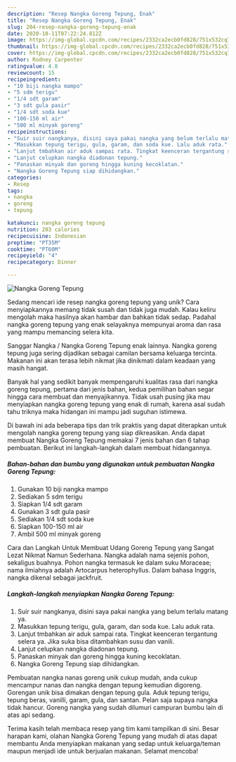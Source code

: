 ```yaml
---
description: "Resep Nangka Goreng Tepung, Enak"
title: "Resep Nangka Goreng Tepung, Enak"
slug: 204-resep-nangka-goreng-tepung-enak
date: 2020-10-11T07:22:24.812Z
image: https://img-global.cpcdn.com/recipes/2332ca2ecb0fd828/751x532cq70/nangka-goreng-tepung-foto-resep-utama.jpg
thumbnail: https://img-global.cpcdn.com/recipes/2332ca2ecb0fd828/751x532cq70/nangka-goreng-tepung-foto-resep-utama.jpg
cover: https://img-global.cpcdn.com/recipes/2332ca2ecb0fd828/751x532cq70/nangka-goreng-tepung-foto-resep-utama.jpg
author: Rodney Carpenter
ratingvalue: 4.8
reviewcount: 15
recipeingredient:
- "10 biji nangka mampo"
- "5 sdm terigu"
- "1/4 sdt garam"
- "3 sdt gula pasir"
- "1/4 sdt soda kue"
- "100-150 ml air"
- "500 ml minyak goreng"
recipeinstructions:
- "Suir suir nangkanya, disini saya pakai nangka yang belum terlalu matang ya."
- "Masukkan tepung terigu, gula, garam, dan soda kue. Lalu aduk rata."
- "Lanjut tmbahkan air aduk sampai rata. Tingkat keenceran tergantung selera ya. Jika suka bisa ditambahkan susu dan vanili."
- "Lanjut celupkan nangka diadonan tepung."
- "Panaskan minyak dan goreng hingga kuning kecoklatan."
- "Nangka Goreng Tepung siap dihidangkan."
categories:
- Resep
tags:
- nangka
- goreng
- tepung

katakunci: nangka goreng tepung 
nutrition: 203 calories
recipecuisine: Indonesian
preptime: "PT35M"
cooktime: "PT60M"
recipeyield: "4"
recipecategory: Dinner

---
```



![Nangka Goreng Tepung](https://img-global.cpcdn.com/recipes/2332ca2ecb0fd828/751x532cq70/nangka-goreng-tepung-foto-resep-utama.jpg)

Sedang mencari ide resep nangka goreng tepung yang unik? Cara menyiapkannya memang tidak susah dan tidak juga mudah. Kalau keliru mengolah maka hasilnya akan hambar dan bahkan tidak sedap. Padahal nangka goreng tepung yang enak selayaknya mempunyai aroma dan rasa yang mampu memancing selera kita.

Sanggar Nangka / Nangka Goreng Tepung enak lainnya. Nangka goreng tepung juga sering dijadikan sebagai camilan bersama keluarga tercinta. Makanan ini akan terasa lebih nikmat jika dinikmati dalam keadaan yang masih hangat.

Banyak hal yang sedikit banyak mempengaruhi kualitas rasa dari nangka goreng tepung, pertama dari jenis bahan, kedua pemilihan bahan segar hingga cara membuat dan menyajikannya. Tidak usah pusing jika mau menyiapkan nangka goreng tepung yang enak di rumah, karena asal sudah tahu triknya maka hidangan ini mampu jadi suguhan istimewa.


Di bawah ini ada beberapa tips dan trik praktis yang dapat diterapkan untuk mengolah nangka goreng tepung yang siap dikreasikan. Anda dapat membuat Nangka Goreng Tepung memakai 7 jenis bahan dan 6 tahap pembuatan. Berikut ini langkah-langkah dalam membuat hidangannya.

<!--inarticleads1-->

##### Bahan-bahan dan bumbu yang digunakan untuk pembuatan Nangka Goreng Tepung:

1. Gunakan 10 biji nangka mampo
1. Sediakan 5 sdm terigu
1. Siapkan 1/4 sdt garam
1. Gunakan 3 sdt gula pasir
1. Sediakan 1/4 sdt soda kue
1. Siapkan 100-150 ml air
1. Ambil 500 ml minyak goreng


Cara dan Langkah Untuk Membuat Udang Goreng Tepung yang Sangat Lezat Nikmat Namun Sederhana. Nangka adalah nama sejenis pohon, sekaligus buahnya. Pohon nangka termasuk ke dalam suku Moraceae; nama ilmiahnya adalah Artocarpus heterophyllus. Dalam bahasa Inggris, nangka dikenal sebagai jackfruit. 

<!--inarticleads2-->

##### Langkah-langkah menyiapkan Nangka Goreng Tepung:

1. Suir suir nangkanya, disini saya pakai nangka yang belum terlalu matang ya.
1. Masukkan tepung terigu, gula, garam, dan soda kue. Lalu aduk rata.
1. Lanjut tmbahkan air aduk sampai rata. Tingkat keenceran tergantung selera ya. Jika suka bisa ditambahkan susu dan vanili.
1. Lanjut celupkan nangka diadonan tepung.
1. Panaskan minyak dan goreng hingga kuning kecoklatan.
1. Nangka Goreng Tepung siap dihidangkan.


Pembuatan nangka nanas goreng unik cukup mudah, anda cukup mencampur nanas dan nangka dengan tepung kemudian digoreng. Gorengan unik bisa dimakan dengan tepung gula. Aduk tepung terigu, tepung beras, vanilli, garam, gula, dan santan. Pelan saja supaya nangka tidak hancur. Goreng nangka yang sudah dilumuri campuran bumbu lain di atas api sedang. 

Terima kasih telah membaca resep yang tim kami tampilkan di sini. Besar harapan kami, olahan Nangka Goreng Tepung yang mudah di atas dapat membantu Anda menyiapkan makanan yang sedap untuk keluarga/teman maupun menjadi ide untuk berjualan makanan. Selamat mencoba!
